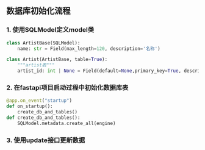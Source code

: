 ## 数据库初始化流程
### 1. 使用SQLModel定义model类
```python
class ArtistBase(SQLModel):
    name: str = Field(max_length=120, description='名称')

class Artist(ArtistBase, table=True):
    """artist表"""
    artist_id: int | None = Field(default=None,primary_key=True, description='id')
```
### 2. 在fastapi项目启动过程中初始化数据库表
```python
@app.on_event("startup")
def on_startup():
    create_db_and_tables()
def create_db_and_tables():
    SQLModel.metadata.create_all(engine)
```
### 3. 使用update接口更新数据